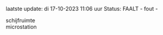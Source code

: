 laatste update: 
di 17-10-2023 11:06   uur 
Status: FAALT - fout - 
<div class="service R">schijfruimte</div><div class="service Y">microstation</div>